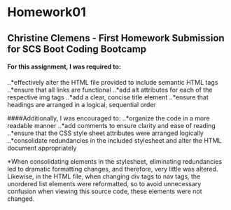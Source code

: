 # Homework01
## Christine Clemens - First Homework Submission for SCS Boot Coding Bootcamp

#### For this assignment, I was required to:
..*effectively alter the HTML file provided to include semantic HTML tags
..*ensure that all links are functional
..*add alt attributes for each of the respective img tags
..*add a clear, concise title element
..*ensure that headings are arranged in a logical, sequential order

####Additionally, I was encouraged to:
..*organize the code in a more readable manner
..*add comments to ensure clarity and ease of reading
..*ensure that the CSS style sheet attributes were arranged logically
..*consolidate redundancies in the included stylesheet and alter the HTML document appropriately

*When consolidating elements in the stylesheet, eliminating redundancies led to dramatic formatting changes, and therefore, very little was altered. Likewise, in the HTML file, when changing div tags to nav tags, the unordered list elements were reformatted, so to avoid unnecessary confusion when viewing this source code, these elements were not changed.
